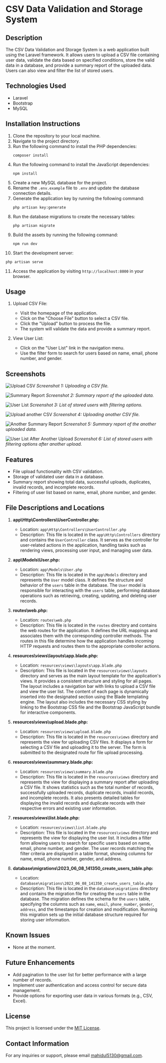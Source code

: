 # CSV Data Validation and Storage System

## Description
The CSV Data Validation and Storage System is a web application built using the Laravel framework. It allows users to upload a CSV file containing user data, validate the data based on specified conditions, store the valid data in a database, and provide a summary report of the uploaded data. Users can also view and filter the list of stored users.

## Technologies Used
- Laravel
- Bootstrap
- MySQL

## Installation Instructions
1. Clone the repository to your local machine.
2. Navigate to the project directory.
3. Run the following command to install the PHP dependencies:
   ```
   composer install
   ```
4. Run the following command to install the JavaScript dependencies:
   ```
   npm install
   ```
5. Create a new MySQL database for the project.
6. Rename the `.env.example` file to `.env` and update the database connection details.
7. Generate the application key by running the following command:
   ```
   php artisan key:generate
   ```
8. Run the database migrations to create the necessary tables:
   ```
   php artisan migrate
   ```
9. Build the assets by running the following command:
   ```
   npm run dev
   ```
10. Start the development server:
   ```
   php artisan serve
   ```
11. Access the application by visiting `http://localhost:8000` in your browser.

## Usage
1. Upload CSV File:
   - Visit the homepage of the application.
   - Click on the "Choose File" button to select a CSV file.
   - Click the "Upload" button to process the file.
   - The system will validate the data and provide a summary report.

2. View User List:
   - Click on the "User List" link in the navigation menu.
   - Use the filter form to search for users based on name, email, phone number, and gender.

## Screenshots
![Upload CSV](screenshots/upload.png)
*Screenshot 1: Uploading a CSV file.*

![Summary Report](screenshots/summary.png)
*Screenshot 2: Summary report of the uploaded data.*

![User List](screenshots/userlist.png)
*Screenshot 3: List of stored users with filtering options.*

![Upload another CSV](screenshots/another_upload.png)
*Screenshot 4: Uploading another CSV file.*

![Another Summary Report](screenshots/summary_another.png)
*Screenshot 5: Summary report of the another uploaded data.*

![User List After Another Upload](screenshots/userlist_after_another_upload.png)
*Screenshot 6: List of stored users with filtering options after another upload.*

## Features
- File upload functionality with CSV validation.
- Storage of validated user data in a database.
- Summary report showing total data, successful uploads, duplicates, invalid records, and incomplete records.
- Filtering of user list based on name, email, phone number, and gender.

## File Descriptions and Locations

1. **app\Http\Controllers\UserController.php:**
   - Location: `app\Http\Controllers\UserController.php`
   - Description: This file is located in the `app\Http\Controllers` directory and contains the `UserController` class. It serves as the controller for user-related actions in the application, handling tasks such as rendering views, processing user input, and managing user data.

2. **app\Models\User.php:**
   - Location: `app\Models\User.php`
   - Description: This file is located in the `app\Models` directory and represents the `User` model class. It defines the structure and behavior of the `users` table in the database. The `User` model is responsible for interacting with the `users` table, performing database operations such as retrieving, creating, updating, and deleting user records.

3. **routes\web.php:**
   - Location: `routes\web.php`
   - Description: This file is located in the `routes` directory and contains the web routes for the application. It defines the URL mappings and associates them with the corresponding controller methods. The routes in this file determine how the application handles incoming HTTP requests and routes them to the appropriate controller actions.

4. **resources\views\layouts\app.blade.php:**
   - Location: `resources\views\layouts\app.blade.php`
   - Description: This file is located in the `resources\views\layouts` directory and serves as the main layout template for the application's views. It provides a consistent structure and styling for all pages. The layout includes a navigation bar with links to upload a CSV file and view the user list. The content of each page is dynamically inserted into the designated section using the Blade templating engine. The layout also includes the necessary CSS styling by linking to the Bootstrap CSS file and the Bootstrap JavaScript bundle for interactive components.

5. **resources\views\upload.blade.php:**
   - Location: `resources\views\upload.blade.php`
   - Description: This file is located in the `resources\views` directory and represents the view for uploading CSV files. It displays a form for selecting a CSV file and uploading it to the server. The form is submitted to the designated route for file upload processing.

6. **resources\views\summary.blade.php:**
   - Location: `resources\views\summary.blade.php`
   - Description: This file is located in the `resources\views` directory and represents the view for displaying a summary report after uploading a CSV file. It shows statistics such as the total number of records, successfully uploaded records, duplicate records, invalid records, and incomplete records. It also presents detailed tables for displaying the invalid records and duplicate records with their respective errors and existing user information.

7. **resources\views\list.blade.php:**
   - Location: `resources\views\list.blade.php`
   - Description: This file is located in the `resources\views` directory and represents the view for displaying the user list. It includes a filter form allowing users to search for specific users based on name, email, phone number, and gender. The user records matching the filter criteria are displayed in a table format, showing columns for name, email, phone number, gender, and address.

8. **database\migrations\2023_06_08_141350_create_users_table.php:**
   - Location: `database\migrations\2023_06_08_141350_create_users_table.php`
   - Description: This file is located in the `database\migrations` directory and contains the migration file for creating the `users` table in the database. The migration defines the schema for the `users` table, specifying the columns such as `name`, `email`, `phone_number`, `gender`, `address`, and the timestamps for creation and modification. Running this migration sets up the initial database structure required for storing user information.

## Known Issues
- None at the moment.

## Future Enhancements
- Add pagination to the user list for better performance with a large number of records.
- Implement user authentication and access control for secure data management.
- Provide options for exporting user data in various formats (e.g., CSV, Excel).

## License
This project is licensed under the [MIT License](LICENSE).

## Contact Information
For any inquiries or support, please email [mahidul5130@gmail.com](mailto:mahidul5130@gmail.com).
